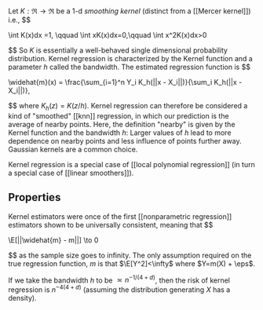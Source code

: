 
Let $K:\Re \to \Re$ be a 1-d _smoothing kernel_ (distinct from a [[Mercer kernel]]) i.e., 
$$

\int K(x)dx =1, \qquad \int xK(x)dx=0,\qquad \int x^2K(x)dx>0

$$
So $K$ is essentially a well-behaved single dimensional probability distribution. Kernel regression is characterized by the Kernel function and a parameter $h$ called the bandwidth.  The estimated regression function is 
$$

\widehat{m}(x) = \frac{\sum_{i=1}^n Y_i K_h(||x - X_i||)}{\sum_i K_h(||x - X_i||)},

$$
where $K_h(z) = K(z/h)$. Kernel regression can therefore be considered a kind of "smoothed" [[knn]] regression, in which our prediction is the average of nearby points. Here, the definition "nearby" is given by the Kernel function and the bandwidth $h$: Larger values of $h$ lead to more dependence on nearby points and less influence of points further away. Gaussian kernels are a common choice. 

Kernel regression is a special case of [[local polynomial regression]] (in turn a special case of [[linear smoothers]]). 



## Properties 

Kernel estimators were once of the first [[nonparametric regression]] estimators shown to be universally consistent, meaning that 
$$

\E[||\widehat{m} - m||] \to 0

$$
as the sample size goes to infinity. The only assumption required on the true regression function, $m$ is that $\E[Y^2]<\infty$ where $Y=m(X) + \eps$.  

If we take the bandwidth $h$ to be $\asymp n^{-1/(4+d)}$, then the risk of kernel regression is $n^{-4(4+d)}$ (assuming the distribution generating $X$ has a density).  